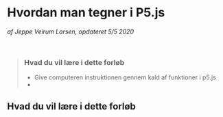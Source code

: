 # Hvordan man tegner i P5.js

_af Jeppe Veirum Larsen, opdateret 5/5 2020_

​     

> ### Hvad du vil lære i dette forløb
>
> - Give computeren instruktionen gennem kald af funktioner i p5.js
> - 
>
> 

## Hvad du vil lære i dette forløb

